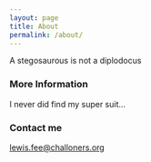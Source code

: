 ```yaml
---
layout: page
title: About
permalink: /about/
---
```


A stegosaurous is not a diplodocus

### More Information

I never did find my super suit...

### Contact me

[lewis.fee@challoners.org](mailto:lewis.fee@challoners.org)

